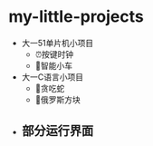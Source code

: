 # my-little-projects

- 大一51单片机小项目
  - :alarm_clock:按键时钟
  - :car:智能小车
- 大一C语言小项目
  - :snake:贪吃蛇
  - :large_blue_diamond:俄罗斯方块
- 部分运行界面
  - 
